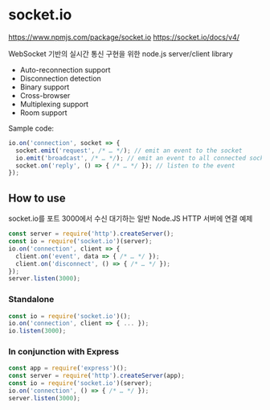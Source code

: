 # socket.io 
https://www.npmjs.com/package/socket.io
https://socket.io/docs/v4/

WebSocket 기반의 실시간 통신 구현을 위한 node.js server/client library
* Auto-reconnection support
* Disconnection detection
* Binary support
* Cross-browser
* Multiplexing support
* Room support

Sample code:
```js
io.on('connection', socket => {
  socket.emit('request', /* … */); // emit an event to the socket
  io.emit('broadcast', /* … */); // emit an event to all connected sockets
  socket.on('reply', () => { /* … */ }); // listen to the event
});
```

## How to use
socket.io를 포트 3000에서 수신 대기하는 일반 Node.JS HTTP 서버에 연결 예제
```js
const server = require('http').createServer();
const io = require('socket.io')(server);
io.on('connection', client => {
  client.on('event', data => { /* … */ });
  client.on('disconnect', () => { /* … */ });
});
server.listen(3000);
```
### Standalone
```js
const io = require('socket.io')();
io.on('connection', client => { ... });
io.listen(3000);
```
### In conjunction with Express
```js
const app = require('express')();
const server = require('http').createServer(app);
const io = require('socket.io')(server);
io.on('connection', () => { /* … */ });
server.listen(3000);
```
